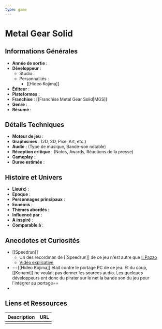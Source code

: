 ```yaml
---
type: game
---
```


# Metal Gear Solid

## Informations Générales

- **Année de sortie** : 
- **Développeur** : 
	- Studio : 
	- Personnalités : 
		- [[Hideo Kojima]]
- **Éditeur** : 
- **Plateformes** : 
- **Franchise** : [[Franchise Metal Gear Solid|MGS]]
- **Genre** :
- **Résumé** : 

## Détails Techniques
- **Moteur de jeu** : 
- **Graphismes** : (2D, 3D, Pixel Art, etc.)
- **Audio** : (Type de musique, Bande-son notable)
- **Réception critique** : (Notes, Awards, Réactions de la presse)
- **Gameplay** :
- **Durée estimée** : 

## Histoire et Univers
- **Lieu(x)** : 
- **Epoque** : 
- **Personnages principaux** : 
- **Ennemis** :
- **Thèmes abordés** : 
- **Influencé par** :
- **A inspiré** : 
- **Comparable à** :
## Anecdotes et Curiosités
- [[Speedrun]]
	- Un des recordman de [[Speedrun]] de ce jeu n'est autre que [Il Pazzo](https://www.speedrun.com/users/iLL_Pazzo)
	- [Vidéo explicative](https://www.youtube.com/watch?v=NEj_Z_Pk5jw)
- ==[[Hideo Kojima]] était contre le portage PC de ce jeu. Et du coup, [[Konami]] ne voulait pas donner les sources audio. Les quelques développeurs ont donc du pirater sur le net la bande son du jeu pour l'intégrer au portage== 
- 
## Liens et Ressources

| Description | URL |
| ----------- | --- |
|             |     |
